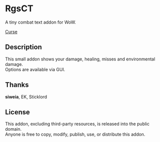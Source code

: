 # RgsCT
A tiny combat text addon for WoW.

[Curse](https://www.curseforge.com/wow/addons/rgsct)  

Description
-----------

This small addon shows your damage, healing, misses and environmental damage.  
Options are available via GUI.  

Thanks
------

**siweia**, EK, Sticklord  

License
-------

This addon, excluding third-party resources, is released into the public domain.  
Anyone is free to copy, modify, publish, use, or distribute this addon.  
